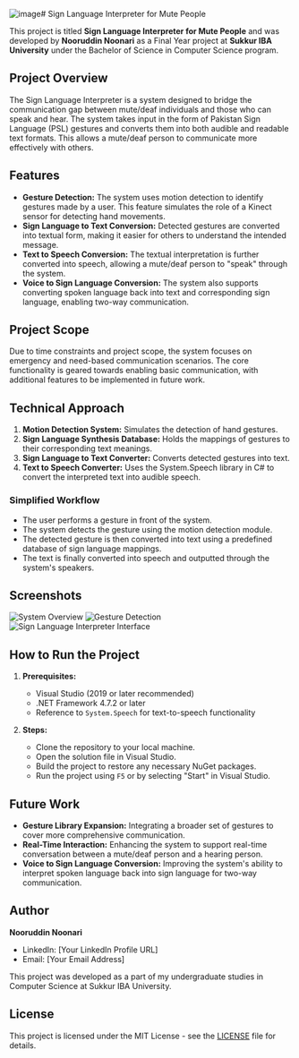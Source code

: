 ![image](https://github.com/user-attachments/assets/db0541ef-7e1a-49f7-a716-7ccc02f97f91)# Sign Language Interpreter for Mute People

This project is titled **Sign Language Interpreter for Mute People** and was developed by **Nooruddin Noonari** as a Final Year project at **Sukkur IBA University** under the Bachelor of Science in Computer Science program.

## Project Overview

The Sign Language Interpreter is a system designed to bridge the communication gap between mute/deaf individuals and those who can speak and hear. The system takes input in the form of Pakistan Sign Language (PSL) gestures and converts them into both audible and readable text formats. This allows a mute/deaf person to communicate more effectively with others.

## Features

- **Gesture Detection:** The system uses motion detection to identify gestures made by a user. This feature simulates the role of a Kinect sensor for detecting hand movements.
- **Sign Language to Text Conversion:** Detected gestures are converted into textual form, making it easier for others to understand the intended message.
- **Text to Speech Conversion:** The textual interpretation is further converted into speech, allowing a mute/deaf person to "speak" through the system.
- **Voice to Sign Language Conversion:** The system also supports converting spoken language back into text and corresponding sign language, enabling two-way communication.

## Project Scope

Due to time constraints and project scope, the system focuses on emergency and need-based communication scenarios. The core functionality is geared towards enabling basic communication, with additional features to be implemented in future work.

## Technical Approach

1. **Motion Detection System:** Simulates the detection of hand gestures.
2. **Sign Language Synthesis Database:** Holds the mappings of gestures to their corresponding text meanings.
3. **Sign Language to Text Converter:** Converts detected gestures into text.
4. **Text to Speech Converter:** Uses the System.Speech library in C# to convert the interpreted text into audible speech.

### Simplified Workflow

- The user performs a gesture in front of the system.
- The system detects the gesture using the motion detection module.
- The detected gesture is then converted into text using a predefined database of sign language mappings.
- The text is finally converted into speech and outputted through the system's speakers.

## Screenshots



![System Overview](![image](https://github.com/user-attachments/assets/3cef5530-cb86-4279-9c29-48ef89b44f46)
)
![Gesture Detection](./path-to-your-image2.png)
![Sign Language Interpreter Interface](./path-to-your-image3.png)

## How to Run the Project

1. **Prerequisites:**
   - Visual Studio (2019 or later recommended)
   - .NET Framework 4.7.2 or later
   - Reference to `System.Speech` for text-to-speech functionality

2. **Steps:**
   - Clone the repository to your local machine.
   - Open the solution file in Visual Studio.
   - Build the project to restore any necessary NuGet packages.
   - Run the project using `F5` or by selecting "Start" in Visual Studio.

## Future Work

- **Gesture Library Expansion:** Integrating a broader set of gestures to cover more comprehensive communication.
- **Real-Time Interaction:** Enhancing the system to support real-time conversation between a mute/deaf person and a hearing person.
- **Voice to Sign Language Conversion:** Improving the system's ability to interpret spoken language back into sign language for two-way communication.

## Author

**Nooruddin Noonari**

- LinkedIn: [Your LinkedIn Profile URL]
- Email: [Your Email Address]

This project was developed as a part of my undergraduate studies in Computer Science at Sukkur IBA University.

## License

This project is licensed under the MIT License - see the [LICENSE](LICENSE) file for details.
